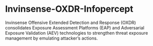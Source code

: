 # Invinsense-OXDR-Infopercept
Invinsense Offensive Extended Detection and Response (OXDR) consolidates Exposure Assessment Platforms (EAP) and Adversarial Exposure Validation (AEV) technologies to strengthen threat exposure management by emulating attacker’s actions.  
